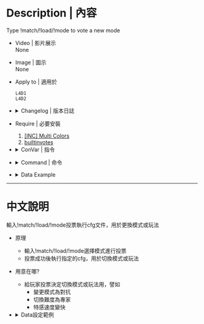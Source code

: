 # Description | 內容
Type !match/!load/!mode to vote a new mode

* Video | 影片展示
<br/>None

* Image | 圖示
<br/>None

* Apply to | 適用於
    ```
    L4D1
    L4D2
    ```

* <details><summary>Changelog | 版本日誌</summary>

	* v1.0 (2023-6-30)
        * Initial Release
</details>

* Require | 必要安裝
	1. [[INC] Multi Colors](https://github.com/fbef0102/L4D1_2-Plugins/releases/tag/Multi-Colors)
    2. [builtinvotes](https://github.com/L4D-Community/builtinvotes/actions)

* <details><summary>ConVar | 指令</summary>

	* cfg\sourcemod\match_vote.cfg
		```php
        // Delay to start another vote after vote ends.
        match_vote_delay "60"

        // 0=Plugin off, 1=Plugin on.
        match_vote_enable "1"

        // Numbers of real survivor and infected player required to start a match vote.
        match_vote_required "1"
		```
</details>

* <details><summary>Command | 命令</summary>

	* **Start a vote to change mode (Execute .cfg)**
		```php
        sm_match
        sm_load
        sm_mode
        ```
</details>

* <details><summary>Data Example</summary>

	* configs/matchmodes.cfg
		```php
		"Settings"
		{
            "Test"
            {
                "test" //  cfg/test.cfg
                {
                    "name" "Exec cfg/test.cfg" // appears in the menu
                }
            }

            "HarryMode"
            {
                "HarryMode/HarryMode_4v4" //  cfg/HarryMode/HarryMode_4v4.cfg
                {
                    "name" "HarryMode 4v4 " // appears in the menu
                }
                "HarryMode/HarryMode_3v3"//  cfg/HarryMode/HarryMode_3v3.cfg
                {
                    "name" "HarryMode 3v3 "
                }
                "HarryMode/HarryMode_2v2" //  cfg/HarryMode/HarryMode_2v2.cfg
                {
                    "name" "HarryMode 2v2 "
                }
            }
		}
		```

    * You can delete any section. Or add your own.
</details>

- - - -
# 中文說明
輸入!match/!load/!mode投票執行cfg文件，用於更換模式或玩法

* 原理
    * 輸入!match/!load/!mode選擇模式進行投票
    * 投票成功後執行指定的cfg，用於切換模式或玩法

* 用意在哪?
    * 給玩家投票決定切換模式或玩法用，譬如
        * 變更模式為對抗
        * 切換難度為專家
        * 特感速度變快

* <details><summary>Data設定範例</summary>

	* configs/matchmodes.cfg
		```php
		"Settings"
		{
            "Test" //名稱隨意
            {
                "test" //  執行cfg文件的路徑為: cfg/test.cfg
                {
                    "name" "Exec cfg/test.cfg" // 出現在選單介面上的名稱
                }
            }

            "HarryMode" //名稱隨意
            {
                "HarryMode/HarryMode_4v4" //  執行cfg文件的路徑為: cfg/HarryMode/HarryMode_4v4.cfg
                {
                    "name" "HarryMode 4v4 " // 出現在選單介面上的名稱
                }
                "HarryMode/HarryMode_3v3"
                {
                    "name" "HarryMode 3v3 "
                }
                "HarryMode/HarryMode_2v2"
                {
                    "name" "HarryMode 2v2 "
                }
            }
		}
		```

    * 你可以隨意修改或新增
</details>
